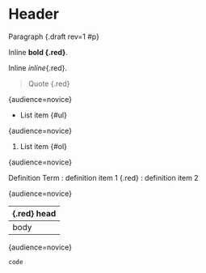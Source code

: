 # Header

Paragraph {.draft rev=1 #p}

Inline **bold {.red}**.

Inline *inline*{.red}.

> Quote {.red}

{audience=novice}

* List item {#ul}

{audience=novice}

1. List item {#ol}

{audience=novice}

Definition Term
:   definition item 1 {.red}
:   definition item 2

{audience=novice}

| {.red} head |
|-------------|
| body        |
{audience=novice}

``` {.lang}
code
```
